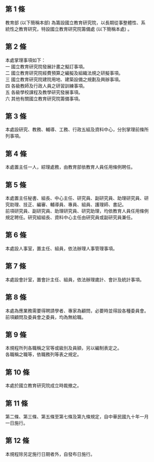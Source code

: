 第 1 條
-------
教育部 (以下簡稱本部) 為籌設國立教育研究院，以長期從事整體性、系  
統性之教育研究，特設國立教育研究院籌備處 (以下簡稱本處) 。

第 2 條
-------
本處掌理事項如下：  
一  國立教育研究院發展計畫之擬訂事項。  
二  國立教育研究院經費預算之編擬及組織法規之研擬事項。  
三  國立教育研究院建院用地、建築設備之規劃及興辦事項。  
四  各級教師及行政人員之研習訓練事項。  
五  各級學校課程及教學研究發展事項。  
六  其他有關國立教育研究院籌備事項。

第 3 條
-------
本處設研究、教務、輔導、工務、行政五組及資料中心，分別掌理前條所  
列事項。

第 4 條
-------
本處置主任一人，綜理處務，由教育部依教育人員任用條例聘任。

第 5 條
-------
本處置主任秘書、組長、中心主任、研究員、副研究員、助理研究員、研  
究助理、技正、編審、輔導員、專員、組員、護理師、書記。  
前項研究員、副研究員、助理研究員、研究助理，均依教育人員任用條例  
規定聘任。研究組組長、資料中心主任由研究員或副研究員兼任。

第 6 條
-------
本處設人事室，置主任、組員，依法辦理人事管理事項。

第 7 條
-------
本處設會計室，置會計主任、組員，依法辦理歲計、會計及統計事項。

第 8 條
-------
本處為應業務需要得聘請學者、專家為顧問，必要時並得設各種委員會。  
前項顧問及委員會之委員，均為無給職。

第 9 條
-------
本規程所列各職稱之官等或級別及員額，另以編制表定之。  
各職稱之職等，依職務列等表之規定。

第 10 條
--------
本處於國立教育研究院成立時裁撤之。

第 11 條
--------
第二條、第三條、第五條至第七條及第九條規定，自中華民國九十年一月  
一日施行。

第 12 條
--------
本規程除另定施行日期者外，自發布日施行。

